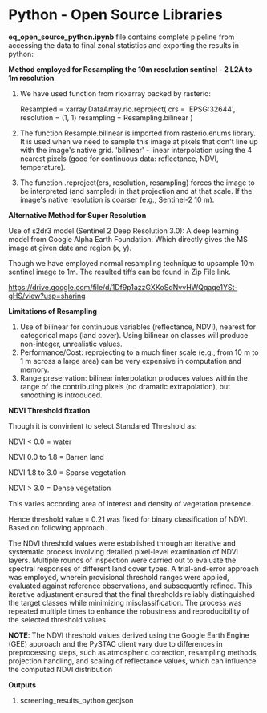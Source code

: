 # Python - Open Source Libraries

**eq_open_source_python.ipynb** file contains complete pipeline from accessing the data to final zonal statistics and exporting the results in python:

**Method employed for Resampling the 10m resolution sentinel - 2 L2A to 1m resolution**
1. We have used function from rioxarray backed by rasterio:

      Resampled = xarray.DataArray.rio.reproject(
                                                   crs = 'EPSG:32644',
                                                   resolution = (1, 1)
                                                   resampling = Resampling.bilinear
                                                 )

2. The function Resample.bilinear is imported from rasterio.enums library. It is used when we need to sample this image at pixels that don't line up with the image's native grid. 'bilinear' - linear interpolation using the 4 nearest pixels (good for continuous data: reflectance, NDVI, temperature).
4. The function .reproject(crs, resolution, resampling) forces the image to be interpreted (and sampled) in that projection and at that scale. If the image's native resolution is coarser (e.g., Sentinel-2 10 m).


**Alternative Method for Super Resolution**

Use of s2dr3 model (Sentinel 2 Deep Resolution 3.0): A deep learning model from Google Alpha Earth Foundation. Which directly gives the MS image at given date and region (x, y).

Though we have employed normal resampling technique to upsample 10m sentinel image to 1m. The resulted tiffs can be found in Zip File link. 

https://drive.google.com/file/d/1Df9p1azzGXKoSdNvvHWQqaqe1YSt-gHS/view?usp=sharing 

**Limitations of Resampling**
1. Use of bilinear for continuous variables (reflectance, NDVI), nearest for categorical maps (land cover). Using bilinear on classes will produce non-integer, unrealistic values.
2. Performance/Cost: reprojecting to a much finer scale (e.g., from 10 m to 1 m across a large area) can be very expensive in computation and memory.
3. Range preservation: bilinear interpolation produces values within the range of the contributing pixels (no dramatic extrapolation), but smoothing is introduced.


**NDVI Threshold fixation**

Though it is convinient to select Standared Threshold as:

NDVI < 0.0 = water

NDVI 0.0 to 1.8 = Barren land

NDVI 1.8 to 3.0 = Sparse vegetation

NDVI > 3.0 = Dense vegetation


This varies according area of interest and density of vegetation presence. 

Hence threshold value = 0.21 was fixed for binary classification of NDVI. Based on following approach. 

The NDVI threshold values were established through an iterative and systematic process involving detailed pixel-level examination of NDVI layers. Multiple rounds of inspection were carried out to evaluate the spectral responses of different land cover types. A trial-and-error approach was employed, wherein provisional threshold ranges were applied, evaluated against reference observations, and subsequently refined. This iterative adjustment ensured that the final thresholds reliably distinguished the target classes while minimizing misclassification. The process was repeated multiple times to enhance the robustness and reproducibility of the selected threshold values

**NOTE**: The NDVI threshold values derived using the Google Earth Engine (GEE) approach and the PySTAC client vary due to differences in preprocessing steps, such as atmospheric correction, resampling methods, projection handling, and scaling of reflectance values, which can influence the computed NDVI distribution

**Outputs**
1. screening_results_python.geojson



